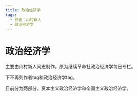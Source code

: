 ```yaml
---
title: 政治经济学
tags:
  - 作者：山村新人
  - 政治经济学
---
```

# 政治经济学

主要由山村新人同志制作，原为继续革命社政治经济学每日专栏。

下不再列作者tag和政治经济学tag。

目前分为两部分，资本主义政治经济学和帝国主义政治经济学。
